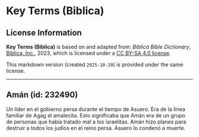 # Key Terms (Biblica)

## License Information

**Key Terms (Biblica)** is based on and adapted from: _Biblica Bible Dictionary_, [Biblica, Inc.](https://www.biblica.com/), 2023, which is licensed under a [CC BY-SA 4.0 license](https://creativecommons.org/licenses/by-sa/4.0/legalcode.en).

This markdown version (created `2025-10-20`) is provided under the same license.



--------------------------------

## Amán (id: 232490)

Un líder en el gobierno persa durante el tiempo de Asuero. Era de la línea familiar de Agag el amalecita. Esto significaba que Amán era de un grupo de personas que había tratado mal a los israelitas. Amán hizo planes para destruir a todos los judíos en el reino persa. Asuero lo condenó a muerte.


